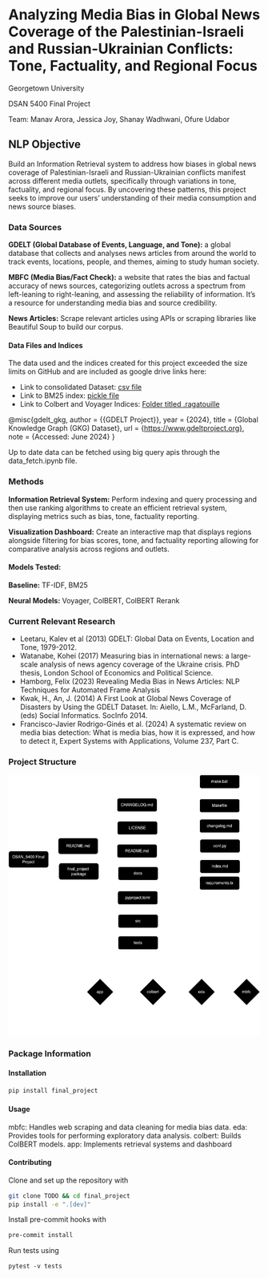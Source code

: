 # Analyzing Media Bias in Global News Coverage of the Palestinian-Israeli and Russian-Ukrainian Conflicts: Tone, Factuality, and Regional Focus

Georgetown University

DSAN 5400 Final Project

Team: Manav Arora, Jessica Joy, Shanay Wadhwani, Ofure Udabor

## NLP Objective

Build an Information Retrieval system to address how biases in global news coverage of Palestinian-Israeli and Russian-Ukrainian conflicts manifest across different media outlets, specifically through variations in tone, factuality, and regional focus. By uncovering these patterns, this project seeks to improve our users’ understanding of their media consumption and news source biases.

### Data Sources

**GDELT (Global Database of Events, Language, and Tone):** a global database that collects and analyses news articles from around the world to track events, locations, people, and themes, aiming to study human society.

**MBFC (Media Bias/Fact Check):** a website that rates the bias and factual accuracy of news sources, categorizing outlets across a spectrum from left-leaning to right-leaning, and assessing the reliability of information. It’s a resource for understanding media bias and source credibility.

**News Articles:** Scrape relevant articles using APIs or scraping libraries like Beautiful Soup to build our corpus.

#### Data Files and Indices
The data used and the indices created for this project exceeded the size limits on GitHub and are included as google drive links here:
- Link to consolidated Dataset: [csv file](https://drive.google.com/file/d/1LD4XFWOPv3ePgA6sxkqHLxq-mboYPTSm/view?usp=sharing)
- Link to BM25 index: [pickle file](https://drive.google.com/file/d/1-yNSzuZtZwlhwia3X5Seu1scwPmjbve3/view?usp=sharing)
- Link to Colbert and Voyager Indices: [Folder titled .ragatouille](https://drive.google.com/drive/folders/11g6RW9nKCl7SJ_niU_pYIIq7oLcQwxRi?usp=sharing)

@misc{gdelt_gkg,
  author = {{GDELT Project}},
  year = {2024},
  title = {Global Knowledge Graph (GKG) Dataset},
  url = {https://www.gdeltproject.org},
  note = {Accessed: June 2024}
}

Up to date data can be fetched using big query apis through the data_fetch.ipynb file.

### Methods

**Information Retrieval System:** Perform indexing and query processing and then use ranking algorithms to create an efficient retrieval system, displaying metrics such as bias, tone, factuality reporting.

**Visualization Dashboard:** Create an interactive map that displays regions alongside filtering for bias scores, tone, and factuality reporting allowing for comparative analysis across regions and outlets.

#### Models Tested:

**Baseline:** TF-IDF, BM25

**Neural Models:** Voyager, ColBERT, ColBERT Rerank

### Current Relevant Research

* Leetaru, Kalev et al (2013) GDELT: Global Data on Events, Location and Tone, 1979-2012.
* Watanabe, Kohei (2017) Measuring bias in international news: a large-scale analysis of news agency coverage of the Ukraine crisis. PhD thesis, London School of Economics and Political Science.	
* Hamborg, Felix (2023) Revealing Media Bias in News Articles: NLP Techniques for Automated Frame Analysis
* Kwak, H., An, J. (2014) A First Look at Global News Coverage of Disasters by Using the GDELT Dataset. In: Aiello, L.M., McFarland, D. (eds) Social Informatics. SocInfo 2014.
* Francisco-Javier Rodrigo-Ginés et al. (2024) A systematic review on media bias detection: What is media bias, how it is expressed, and how to detect it, Expert Systems with Applications, Volume 237, Part C. 

### Project Structure

![Architecture Diagram](./python_proj.drawio.png)

### Package Information

#### Installation

```bash
pip install final_project
```

#### Usage

mbfc: Handles web scraping and data cleaning for media bias data.
eda: Provides tools for performing exploratory data analysis.
colbert: Builds ColBERT models.
app: Implements retrieval systems and dashboard

#### Contributing

Clone and set up the repository with

```bash
git clone TODO && cd final_project
pip install -e ".[dev]"
```

Install pre-commit hooks with

```bash
pre-commit install
```

Run tests using

```
pytest -v tests
```

